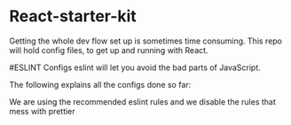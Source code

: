 # React-starter-kit
Getting the whole dev flow set up is sometimes time consuming. This repo will hold config files, to get up and running with React.

#ESLINT Configs
eslint will let you avoid the bad parts of JavaScript.

The following explains all the configs done so far:

We are using the recommended eslint rules and we disable the rules that mess with prettier
